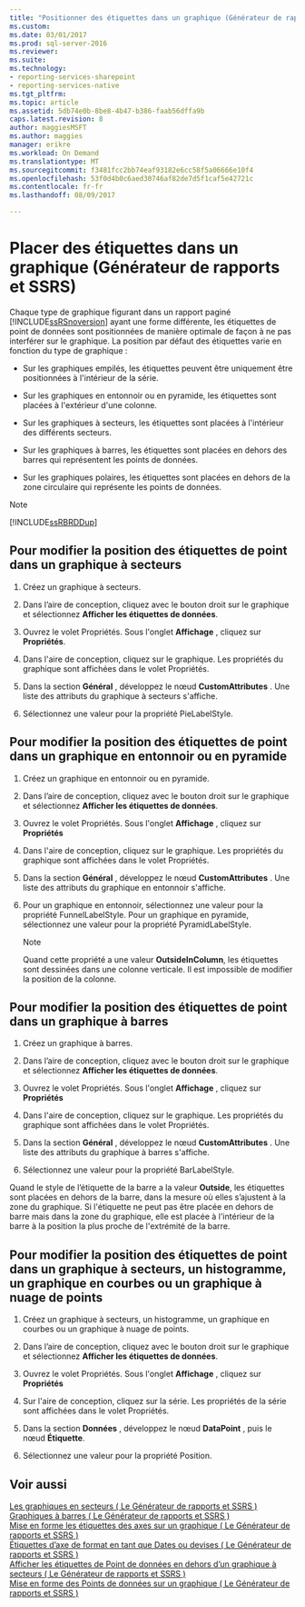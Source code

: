 ```yaml
---
title: "Positionner des étiquettes dans un graphique (Générateur de rapports et SSRS) | Documents Microsoft"
ms.custom: 
ms.date: 03/01/2017
ms.prod: sql-server-2016
ms.reviewer: 
ms.suite: 
ms.technology:
- reporting-services-sharepoint
- reporting-services-native
ms.tgt_pltfrm: 
ms.topic: article
ms.assetid: 5db74e0b-8be8-4b47-b386-faab56dffa9b
caps.latest.revision: 8
author: maggiesMSFT
ms.author: maggies
manager: erikre
ms.workload: On Demand
ms.translationtype: MT
ms.sourcegitcommit: f3481fcc2bb74eaf93182e6cc58f5a06666e10f4
ms.openlocfilehash: 53f0d4b0c6aed30746af82de7d5f1caf5e42721c
ms.contentlocale: fr-fr
ms.lasthandoff: 08/09/2017

---
```

# <a name="position-labels-in-a-chart-report-builder-and-ssrs"></a>Placer des étiquettes dans un graphique (Générateur de rapports et SSRS)
  Chaque type de graphique figurant dans un rapport paginé [!INCLUDE[ssRSnoversion](../../includes/ssrsnoversion-md.md)] ayant une forme différente, les étiquettes de point de données sont positionnées de manière optimale de façon à ne pas interférer sur le graphique. La position par défaut des étiquettes varie en fonction du type de graphique :  
  
-   Sur les graphiques empilés, les étiquettes peuvent être uniquement être positionnées à l'intérieur de la série.  
  
-   Sur les graphiques en entonnoir ou en pyramide, les étiquettes sont placées à l'extérieur d'une colonne.  
  
-   Sur les graphiques à secteurs, les étiquettes sont placées à l'intérieur des différents secteurs.  
  
-   Sur les graphiques à barres, les étiquettes sont placées en dehors des barres qui représentent les points de données.  
  
-   Sur les graphiques polaires, les étiquettes sont placées en dehors de la zone circulaire qui représente les points de données.  
  
> [!NOTE]  
>  [!INCLUDE[ssRBRDDup](../../includes/ssrbrddup-md.md)]  
  
## <a name="to-change-the-position-of-point-labels-in-a-pie-chart"></a>Pour modifier la position des étiquettes de point dans un graphique à secteurs  
  
1.  Créez un graphique à secteurs.  
  
2.  Dans l’aire de conception, cliquez avec le bouton droit sur le graphique et sélectionnez **Afficher les étiquettes de données**.  
  
3.  Ouvrez le volet Propriétés. Sous l'onglet **Affichage** , cliquez sur **Propriétés**.  
  
4.  Dans l'aire de conception, cliquez sur le graphique. Les propriétés du graphique sont affichées dans le volet Propriétés.  
  
5.  Dans la section **Général** , développez le nœud **CustomAttributes** . Une liste des attributs du graphique à secteurs s'affiche.  
  
6.  Sélectionnez une valeur pour la propriété PieLabelStyle.  
  
## <a name="to-change-the-position-of-point-labels-in-a-funnel-or-pyramid-chart"></a>Pour modifier la position des étiquettes de point dans un graphique en entonnoir ou en pyramide  
  
1.  Créez un graphique en entonnoir ou en pyramide.  
  
2.  Dans l’aire de conception, cliquez avec le bouton droit sur le graphique et sélectionnez **Afficher les étiquettes de données**.  
  
3.  Ouvrez le volet Propriétés. Sous l'onglet **Affichage** , cliquez sur **Propriétés**  
  
4.  Dans l'aire de conception, cliquez sur le graphique. Les propriétés du graphique sont affichées dans le volet Propriétés.  
  
5.  Dans la section **Général** , développez le nœud **CustomAttributes** . Une liste des attributs du graphique en entonnoir s'affiche.  
  
6.  Pour un graphique en entonnoir, sélectionnez une valeur pour la propriété FunnelLabelStyle. Pour un graphique en pyramide, sélectionnez une valeur pour la propriété PyramidLabelStyle.  
  
    > [!NOTE]  
    >  Quand cette propriété a une valeur **OutsideInColumn**, les étiquettes sont dessinées dans une colonne verticale. Il est impossible de modifier la position de la colonne.  
  
## <a name="to-change-the-position-of-point-labels-in-a-bar-chart"></a>Pour modifier la position des étiquettes de point dans un graphique à barres  
  
1.  Créez un graphique à barres.  
  
2.  Dans l’aire de conception, cliquez avec le bouton droit sur le graphique et sélectionnez **Afficher les étiquettes de données**.  
  
3.  Ouvrez le volet Propriétés. Sous l'onglet **Affichage** , cliquez sur **Propriétés**  
  
4.  Dans l'aire de conception, cliquez sur le graphique. Les propriétés du graphique sont affichées dans le volet Propriétés.  
  
5.  Dans la section **Général** , développez le nœud **CustomAttributes** . Une liste des attributs du graphique à barres s'affiche.  
  
6.  Sélectionnez une valeur pour la propriété BarLabelStyle.  
  
 Quand le style de l’étiquette de la barre a la valeur **Outside**, les étiquettes sont placées en dehors de la barre, dans la mesure où elles s’ajustent à la zone du graphique. Si l'étiquette ne peut pas être placée en dehors de barre mais dans la zone du graphique, elle est placée à l'intérieur de la barre à la position la plus proche de l'extrémité de la barre.  
  
## <a name="to-change-the-position-of-point-labels-in-an-area-column-line-or-scatter-chart"></a>Pour modifier la position des étiquettes de point dans un graphique à secteurs, un histogramme, un graphique en courbes ou un graphique à nuage de points  
  
1.  Créez un graphique à secteurs, un histogramme, un graphique en courbes ou un graphique à nuage de points.  
  
2.  Dans l’aire de conception, cliquez avec le bouton droit sur le graphique et sélectionnez **Afficher les étiquettes de données**.  
  
3.  Ouvrez le volet Propriétés. Sous l'onglet **Affichage** , cliquez sur **Propriétés**  
  
4.  Sur l'aire de conception, cliquez sur la série. Les propriétés de la série sont affichées dans le volet Propriétés.  
  
5.  Dans la section **Données** , développez le nœud **DataPoint** , puis le nœud **Étiquette**.  
  
6.  Sélectionnez une valeur pour la propriété Position.  
  
## <a name="see-also"></a>Voir aussi  
 [Les graphiques en secteurs &#40; Le Générateur de rapports et SSRS &#41;](../../reporting-services/report-design/pie-charts-report-builder-and-ssrs.md)   
 [Graphiques à barres &#40; Le Générateur de rapports et SSRS &#41;](../../reporting-services/report-design/bar-charts-report-builder-and-ssrs.md)   
 [Mise en forme les étiquettes des axes sur un graphique &#40; Le Générateur de rapports et SSRS &#41;](../../reporting-services/report-design/formatting-axis-labels-on-a-chart-report-builder-and-ssrs.md)   
 [Étiquettes d’axe de format en tant que Dates ou devises &#40; Le Générateur de rapports et SSRS &#41;](../../reporting-services/report-design/format-axis-labels-as-dates-or-currencies-report-builder-and-ssrs.md)   
 [Afficher les étiquettes de Point de données en dehors d’un graphique à secteurs &#40; Le Générateur de rapports et SSRS &#41;](../../reporting-services/report-design/display-data-point-labels-outside-a-pie-chart-report-builder-and-ssrs.md)   
 [Mise en forme des Points de données sur un graphique &#40; Le Générateur de rapports et SSRS &#41;](../../reporting-services/report-design/formatting-data-points-on-a-chart-report-builder-and-ssrs.md)  
  
  

